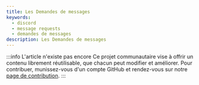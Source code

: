 ```yaml
---
title: Les Demandes de messages
keywords:
  - discord
  - message requests
  - demandes de messages
description: Les Demandes de messages
---
```


:::info L'article n'existe pas encore
Ce projet communautaire vise à offrir un contenu librement réutilisable, que chacun peut modifier et améliorer.
Pour contribuer, munissez-vous d'un compte GitHub et rendez-vous sur notre [page de contribution](/wiki/contribuer).
:::
